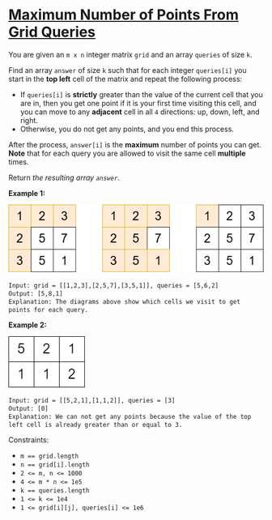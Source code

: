 [Maximum Number of Points From Grid Queries](https://leetcode.com/problems/maximum-number-of-points-from-grid-queries)
===
You are given an `m x n` integer matrix `grid` and an array `queries` of size `k`.

Find an array `answer` of size `k` such that for each integer `queries[i]` you start in the **top left** cell of the
matrix and repeat the following process:

* If `queries[i]` is **strictly** greater than the value of the current cell that you are in, then you get one point if
  it is your first time visiting this cell, and you can move to any **adjacent** cell in all `4` directions: up, down,
  left, and right.
* Otherwise, you do not get any points, and you end this process.

After the process, `answer[i]` is the **maximum** number of points you can get. **Note** that for each query you are
allowed to visit the same cell **multiple** times.

Return _the resulting array `answer`_.

**Example 1:**

![img.png](../bin/maximum_number_of_points_from_grid_queries/img.png)

```text
Input: grid = [[1,2,3],[2,5,7],[3,5,1]], queries = [5,6,2]
Output: [5,8,1]
Explanation: The diagrams above show which cells we visit to get points for each query.
```

**Example 2:**

![img_1.png](../bin/maximum_number_of_points_from_grid_queries/img_1.png)

```text
Input: grid = [[5,2,1],[1,1,2]], queries = [3]
Output: [0]
Explanation: We can not get any points because the value of the top left cell is already greater than or equal to 3.
```

Constraints:

* `m == grid.length`
* `n == grid[i].length`
* `2 <= m, n <= 1000`
* `4 <= m * n <= 1e5`
* `k == queries.length`
* `1 <= k <= 1e4`
* `1 <= grid[i][j], queries[i] <= 1e6`

